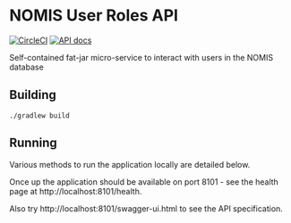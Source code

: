 # NOMIS User Roles API

[![CircleCI](https://circleci.com/gh/ministryofjustice/court-register/tree/main.svg?style=svg)](https://circleci.com/gh/ministryofjustice/nomis-user-roles-api)
[![API docs](https://img.shields.io/badge/API_docs_-view-85EA2D.svg?logo=swagger)](https://nomis-user-roles-api-dev.prison.service.justice.gov.uk/swagger-ui/index.html?configUrl=/v3/api-docs)

Self-contained fat-jar micro-service to interact with users in the NOMIS database

## Building

```./gradlew build```

## Running

Various methods to run the application locally are detailed below.

Once up the application should be available on port 8101 - see the health page at http://localhost:8101/health.  

Also try http://localhost:8101/swagger-ui.html to see the API specification.
